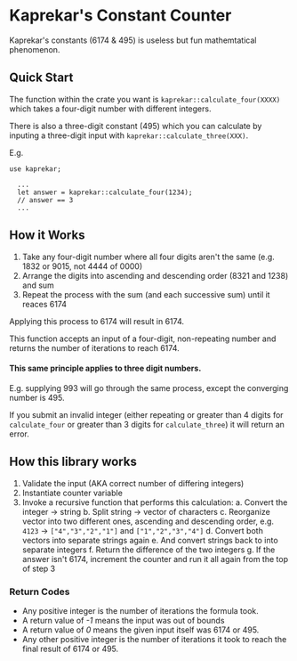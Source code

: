 # Kaprekar's Constant Counter

Kaprekar's constants (6174 & 495) is useless but fun mathemtatical phenomenon.

## Quick Start

The function within the crate you want is `kaprekar::calculate_four(XXXX)` which takes a four-digit number with different integers.

There is also a three-digit constant (495) which you can calculate by inputing a three-digit input with `kaprekar::calculate_three(XXX)`.

E.g.

```
use kaprekar;

  ...
  let answer = kaprekar::calculate_four(1234);
  // answer == 3
  ...

```

## How it Works

1. Take any four-digit number where all four digits aren't the same (e.g. 1832 or 9015, not 4444 of 0000)
2. Arrange the digits into ascending and descending order (8321 and 1238) and sum
3. Repeat the process with the sum (and each successive sum) until it reaces 6174

Applying this process to 6174 will result in 6174.

This function accepts an input of a four-digit, non-repeating number and returns the number of iterations to reach 6174.

#### This same principle applies to three digit numbers.

E.g. supplying 993 will go through the same process, except the converging number is 495.

If you submit an invalid integer (either repeating or greater than 4 digits for `calculate_four` or greater than 3 digits for `calculate_three`) it will return an error.

## How this library works

1. Validate the input (AKA correct number of differing integers)
2. Instantiate counter variable
3. Invoke a recursive function that performs this calculation:
   a. Convert the integer -> string
   b. Split string -> vector of characters
   c. Reorganize vector into two different ones, ascending and descending order, e.g. `4123` -> `["4","3","2","1"]` and `["1","2","3","4"]`
   d. Convert both vectors into separate strings again
   e. And convert strings back to into separate integers
   f. Return the difference of the two integers
   g. If the answer isn't 6174, increment the counter and run it all again from the top of step 3

### Return Codes

- Any positive integer is the number of iterations the formula took.
- A return value of _-1_ means the input was out of bounds
- A return value of _0_ means the given input itself was 6174 or 495.
- Any other positive integer is the number of iterations it took to reach the final result of 6174 or 495.

